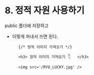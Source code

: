 # 8. 정적 자원 사용하기

public 폴더에 저장하고

* 이렇게 꺼내서 쓰면 된다.

```
      {/* 정적 이미지 가져오기 */}

      <h3> 정적 이미지 가져오기 👇   </h3>

      <img src='/RYU_LUCKY.jpg' />
```
